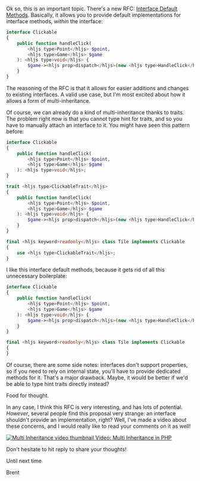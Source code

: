 Ok so, this is an important topic. There's a new RFC: [Interface Default Methods](https://aggregate.stitcher.io/post/adf2ee9f-095f-478a-8700-f7a2ecbe8b1a). Basically, it allows you to provide default implementations for interface methods, _within_ the interface:

```php
interface Clickable 
{
    public function handleClick(
        <hljs type>Point</hljs> $point, 
        <hljs type>Game</hljs> $game
    ): <hljs type>void</hljs> {
        $game-><hljs prop>dispatch</hljs>(new <hljs type>HandleClick</hljs>($this));
    }
}
```

The reasoning of the RFC is that it allows for easier additions and changes to existing interfaces. A valid use case, but I'm most excited about how it allows a form of multi-inheritance.

Of course, we can already do a kind of multi-inheritance thanks to traits. The problem right now is that you cannot type hint for traits, and so you have to manually attach an interface to it. You might have seen this pattern before:

```php
interface Clickable 
{
    public function handleClick(
        <hljs type>Point</hljs> $point, 
        <hljs type>Game</hljs> $game
    ): <hljs type>void</hljs>;
}

trait <hljs type>ClickableTrait</hljs>
{
    public function handleClick(
        <hljs type>Point</hljs> $point, 
        <hljs type>Game</hljs> $game
    ): <hljs type>void</hljs> {
        $game-><hljs prop>dispatch</hljs>(new <hljs type>HandleClick</hljs>($this));
    }
}

final <hljs keyword>readonly</hljs> class Tile implements Clickable
{
    use <hljs type>ClickableTrait</hljs>;
}
```

I like this interface default methods, because it gets rid of all this unnecessary boilerplate:


```php
interface Clickable 
{
    public function handleClick(
        <hljs type>Point</hljs> $point, 
        <hljs type>Game</hljs> $game
    ): <hljs type>void</hljs> {
        $game-><hljs prop>dispatch</hljs>(new <hljs type>HandleClick</hljs>($this));
    }
}

final <hljs keyword>readonly</hljs> class Tile implements Clickable
{
}
```

Of course, there are some side notes: interfaces don't support properties, so if you need to rely on internal state, you'll have to provide dedicated methods for it. That's a major drawback. Maybe, it would be better if we'd be able to type hint traits directly instead?

Food for thought. 

In any case, I think this RFC is very interesting, and has lots of potential. *However*, several people find this proposal very strange: an interface shouldn't provide an implementation, right? Well, I've made a video about these concerns, and I would really like to read your comments on it as well!

<p>
<a href="https://aggregate.stitcher.io/post/4ca4c3c9-3ae0-4d14-8c9b-671da41b13ca">
<img src="https://stitcher.io/resources/img/static/multi-inheritance.png" alt="Multi Inheritance video thumbnail" />

<span>
Video: Multi Inheritance in PHP
</span>
</a>
</p>

Don't hesitate to hit reply to share your thoughts!

Until next time

Brent